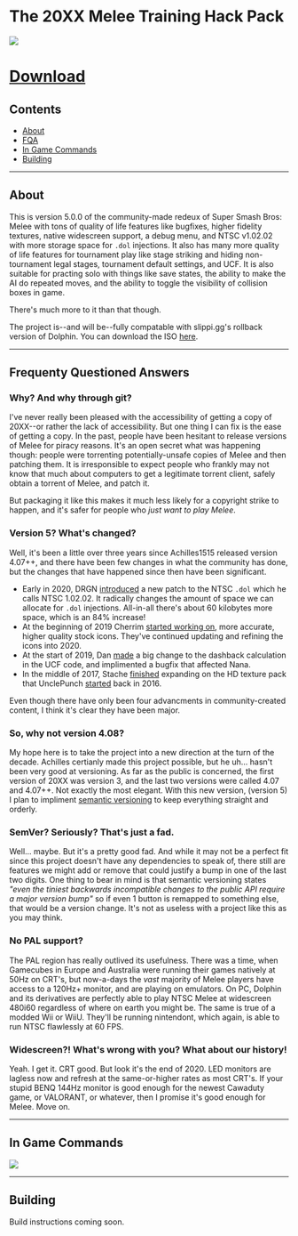 # The 20XX Melee Training Hack Pack

![](https://www.mediafire.com/convkey/8bdd/615m44nykd009r4zg.jpg?size_id=4&hash=d89e125dd6e0b507e576c008c4d632c8)

# [Download]()

## Contents
 - [About](#about)
 - [FQA](#fqa)
 - [In Game Commands](#in-game-commands)
 - [Building](#building)

***

## About
This is version 5.0.0 of the community-made redeux of Super Smash Bros: Melee with tons of quality of life features like bugfixes, higher fidelity textures, native widescreen support, a debug menu, and NTSC v1.02.02 with more storage space for `.dol` injections. It also has many more quality of life features for tournament play like stage striking and hiding non-tournament legal stages, tournament default settings, and UCF. It is also suitable for practing solo with things like save states, the ability to make the AI do repeated moves, and the ability to toggle the visibility of collision boxes in game.

There's much more to it than that though.

The project is--and will be--fully compatable with slippi.gg's rollback version of Dolphin. You can download the ISO [here]().

***

## Frequenty Questioned Answers
### Why? And why through git?
I've never really been pleased with the accessibility of getting a copy of 20XX--or rather the lack of accessibility. But one thing I can fix is the ease of getting a copy. In the past, people have been hesitant to release versions of Melee for piracy reasons. It's an open secret what was happening though: people were torrenting potentially-unsafe copies of Melee and then patching them. It is irresponsible to expect people who frankly may not know that much about computers to get a legitimate torrent client, safely obtain a torrent of Melee, and patch it.

But packaging it like this makes it much less likely for a copyright strike to happen, and it's safer for people who *just want to play Melee*.

### Version 5? What's changed?
Well, it's been a little over three years since Achilles1515 released version 4.07++, and there have been few changes in what the community has done, but the changes that have happened since then have been significant.

 - Early in 2020, DRGN [introduced](https://smashboards.com/threads/ntsc-1-02-02-expanded-dol-more-space-for-custom-codes.453112/) a new patch to the NTSC `.dol` which he calls NTSC 1.02.02. It radically changes the amount of space we can allocate for `.dol` injections. All-in-all there's about 60 kilobytes more space, which is an 84% increase!
 - At the beginning of 2019 Cherrim [started working on](https://smashboards.com/threads/remastered-stock-icons-pack.482675/), more accurate, higher quality stock icons. They've continued updating and refining the icons into 2020.
 - At the start of 2019, Dan [made](http://www.20xx.me/ucf.html) a big change to the dashback calculation in the UCF code, and implimented a bugfix that affected Nana.
 - In the middle of 2017, Stache [finished](https://smashboards.com/threads/hd-texture-pack-for-20xx-for-dolphin-current-ver-4-07.448549/) expanding on the HD texture pack that UnclePunch [started](https://smashboards.com/threads/melee-hd-texture-pack-dolphin-v1-01.438813/) back in 2016.

Even though there have only been four advancments in community-created content, I think it's clear they have been major.

### So, why not version 4.08?
My hope here is to take the project into a new direction at the turn of the decade. Achilles certianly made this project possible, but he uh... hasn't been very good at versioning. As far as the public is concerned, the first version of 20XX was version 3, and the last two versions were called 4.07 and 4.07++. Not exactly the most elegant. With this new version, (version 5) I plan to impliment [semantic versioning](https://semver.org/spec/v2.0.0.html) to keep everything straight and orderly.

### SemVer? Seriously? That's just a fad.
Well... maybe. But it's a pretty good fad. And while it may not be a perfect fit since this project doesn't have any dependencies to speak of, there still are features we might add or remove that could justify a bump in one of the last two digits. One thing to bear in mind is that semantic versioning states *"even the tiniest backwards incompatible changes to the public API require a major version bump"* so if even 1 button is remapped to something else, that would be a version change. It's not as useless with a project like this as you may think.

### No PAL support?
The PAL region has really outlived its usefulness. There was a time, when Gamecubes in Europe and Australia were running their games natively at 50Hz on CRT's, but now-a-days the *vast* majority of Melee players have access to a 120Hz+ monitor, and are playing on emulators. On PC, Dolphin and its derivatives are perfectly able to play NTSC Melee at widescreen 480i60 regardless of where on earth you might be. The same is true of a modded Wii or WiiU. They'll be running nintendont, which again, is able to run NTSC flawlessly at 60 FPS.

### Widescreen?! What's wrong with you? What about our history!
Yeah. I get it. CRT good. But look it's the end of 2020. LED monitors are lagless now and refresh at the same-or-higher rates as most CRT's. If your stupid BENQ 144Hz monitor is good enough for the newest Cawaduty game, or VALORANT, or whatever, then I promise it's good enough for Melee. Move on.

***

## In Game Commands
![](https://i.imgur.com/YbOvw80.png)

***

## Building
Build instructions coming soon.
